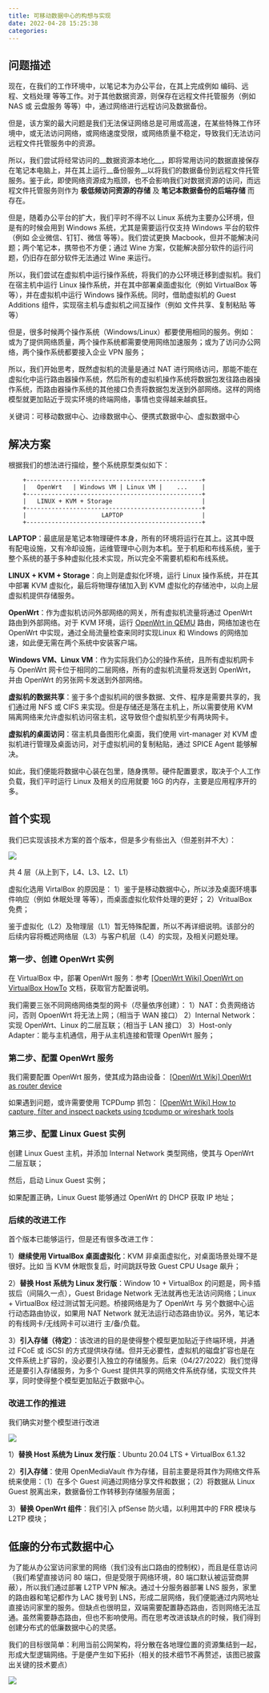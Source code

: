 ```yaml
---
title: 可移动数据中心的构想与实现
date: 2022-04-28 15:25:38
categories:
---
```


问题描述
----

现在，在我们的工作环境中，以笔记本为办公平台，在其上完成例如 编码、远程、文档处理 等等工作。对于其他数据资源，则保存在远程文件托管服务（例如 NAS 或 云盘服务 等等）中，通过网络进行远程访问及数据备份。

但是，该方案的最大问题是我们无法保证网络总是可用或高速，在某些特殊工作环境中，或无法访问网络，或网络速度受限，或网络质量不稳定，导致我们无法访问远程文件托管服务中的资源。

所以，我们尝试将经常访问的__数据资源本地化__，即将常用访问的数据直接保存在笔记本电脑上，并在其上运行__备份服务__以将我们的数据备份到远程文件托管服务。鉴于此，即使网络资源成为瓶颈，也不会影响我们对数据资源的访问，而远程文件托管服务则作为 __极低频访问资源的存储__ 及 __笔记本数据备份的后端存储__ 而存在。

但是，随着办公平台的扩大，我们平时不得不以 Linux 系统为主要办公环境，但是有的时候会用到 Windows 系统，尤其是需要运行仅支持 Windows 平台的软件（例如 企业微信、钉钉、微信 等等）。我们尝试更换 Macbook，但并不能解决问题；两个笔记本，携带也不方便；通过 Wine 方案，仅能解决部分软件的运行问题，仍旧存在部分软件无法通过 Wine 来运行。

所以，我们尝试在虚拟机中运行操作系统，将我们的办公环境迁移到虚拟机。我们在宿主机中运行 Linux 操作系统，并在其中部署桌面虚拟化（例如 VirtualBox 等等），并在虚拟机中运行 Windows 操作系统。同时，借助虚拟机的 Guest Additions 组件，实现宿主机与虚拟机之间互操作（例如 文件共享、复制粘贴 等等）

但是，很多时候两个操作系统（Windows/Linux）都要使用相同的服务。例如：或为了提供网络质量，两个操作系统都需要使用网络加速服务；或为了访问办公网络，两个操作系统都要接入企业 VPN 服务；

所以，我们开始思考，既然虚拟机的流量是通过 NAT 进行网络访问，那能不能在虚拟化中运行路由器操作系统，然后所有的虚拟机操作系统将数据包发往路由器操作系统，而路由器操作系统的其他接口负责将数据包发送到外部网络。这样的网络模型就更加贴近于现实环境的终端网络，事情也变得越来越疯狂。

关键词：可移动数据中心、边缘数据中心、便携式数据中心、虚拟数据中心

解决方案
----

根据我们的想法进行描绘，整个系统原型类似如下：
```
	+-------------------------------------------------+
	|   OpenWrt   | Windows VM | Linux VM |    ...    |
	+-------------------------------------------------+
	|   LINUX + KVM + Storage                         |
	+-------------------------------------------------+
	|                     LAPTOP                      |
	+-------------------------------------------------+
```

**LAPTOP**：最底层是笔记本物理硬件本身，所有的环境将运行在其上。这其中既有配电设施，又有冷却设施，运维管理中心则为本机。至于机柜和布线系统，鉴于整个系统的基于多种虚拟化技术实现，所以完全不需要机柜和布线系统。

**LINUX + KVM + Storage**：向上则是虚拟化环境，运行 Linux 操作系统，并在其中部署 KVM 虚拟化，最后将物理存储加入到 KVM 虚拟化的存储池中，以向上层虚拟机提供存储服务。

**OpenWrt**：作为虚拟机访问外部网络的网关，所有虚拟机流量将通过 OpenWrt 路由到外部网络。对于 KVM 环境，运行 [OpenWrt in QEMU](https://openwrt.org/docs/guide-user/virtualization/qemu) 路由，网络加速也在 OpenWrt 中实现，通过全局流量检查来同时实现Linux 和 Windows 的网络加速，如此便无需在两个系统中安装客户端。

**Windows VM、Linux VM**：作为实际我们办公的操作系统，且所有虚拟机网卡与 OpenWrt 网卡位于相同的二层网络，所有的虚拟机流量将发送到 OpenWrt，并由 OpenWrt 的另张网卡发送到外部网络。

**虚拟机的数据共享**：鉴于多个虚拟机间的很多数据、文件、程序是需要共享的，我们通过用 NFS 或 CIFS 来实现。但是存储还是落在主机上，所以需要使用 KVM 隔离网络来允许虚拟机访问宿主机，这导致但个虚拟机至少有两块网卡。

**虚拟机的桌面访问**：宿主机具备图形化桌面，我们使用 virt-manager 对 KVM 虚拟机进行管理及桌面访问，对于虚拟机间的复制粘贴，通过 SPICE Agent 能够解决。

如此，我们便能将数据中心装在包里，随身携带。硬件配置要求，取决于个人工作负载，我们平时运行 Linux 及相关的应用就要 16G 的内存，主要是应用程序开的多。

首个实现
----

我们已实现该技术方案的首个版本，但是多少有些出入（但差别并不大）：

![](pasted_image.png)

共 4 层（从上到下，L4、L3、L2、L1）

虚拟化选用 VirtalBox 的原因是：
1）鉴于是移动数据中心，所以涉及桌面环境事件响应（例如 休眠处理 等等），而桌面虚拟化软件处理的更好；
2）VritualBox 免费；

鉴于虚拟化（L2）及物理层（L1）暂无特殊配置，所以不再详细说明。该部分的后续内容将概述网络层（L3）与客户机层（L4）的实现，及相关问题处理。

### 第一步、创建 OpenWrt 实例

在 VirtualBox 中，部署 OpenWrt 服务：参考 [[OpenWrt Wiki] OpenWrt on VirtualBox HowTo](https://openwrt.org/docs/guide-user/virtualization/virtualbox-vm%20) 文档，获取官方配置说明。

我们需要三张不同网络网络类型的网卡（尽量依序创建）：
1）NAT：负责网络访问，否则 OpoenWrt 将无法上网；（相当于 WAN 接口）
2）Internal Network：实现 OpenWrt、Linux 的二层互联；（相当于 LAN 接口）
3）Host-only Adapter：能与主机通信，用于从主机连接和管理 OpenWrt 服务；

### 第二步、配置 OpenWrt 服务

我们需要配置 OpenWrt 服务，使其成为路由设备：
[[OpenWrt Wiki] OpenWrt as router device](https://openwrt.org/docs/guide-user/network/openwrt_as_routerdevice%20)

如果遇到问题，或许需要使用 TCPDump 抓包：
[[OpenWrt Wiki] How to capture, filter and inspect packets using tcpdump or wireshark tools](https://openwrt.org/docs/guide-user/firewall/misc/tcpdump_wireshark%20)

### 第三步、配置 Linux Guest 实例

创建 Linux Guest 主机，并添加 Internal Network 类型网络，使其与 OpenWrt 二层互联；

然后，启动 Linux Guest 实例；

如果配置正确，Linux Guest 能够通过 OpenWrt 的 DHCP 获取 IP 地址；

### 后续的改进工作

首个版本已能够运行，但是还有很多改进工作：

1）**继续使用 VirtualBox 桌面虚拟化**：KVM 非桌面虚拟化，对桌面场景处理不是很好。比如 当 KVM 休眠恢复后，时间跳跃导致 Guest CPU Usage 飙升；

2）**替换 Host 系统为 Linux 发行版**：Window 10 + VirtualBox 的问题是，网卡插拔后（间隔久一点），Guest Bridage Network 无法就再也无法访问网络；Linux + VirtualBox 经过测试暂无问题。桥接网络是为了 OpenWrt 与 另个数据中心运行动态路由协议，如果用 NAT Network 就无法运行动态路由协议。另外，笔记本的有线网卡/无线网卡可以进行 主/备/负载。

3）**引入存储（待定）**：该改进的目的是使得整个模型更加贴近于终端环境，并通过 FCoE 或 iSCSI 的方式提供块存储。但并无必要性，虚拟机的磁盘扩容也是在文件系统上扩容的，没必要引入独立的存储服务。后来（04/27/2022）我们觉得还是要引入存储服务，为多个 Guest 提供共享的网络文件系统存储，实现文件共享，同时使得整个模型更加贴近于数据中心。

### 改进工作的推进

我们确实对整个模型进行改进

![](pasted_image001.png)

1）**替换 Host 系统为 Linux 发行版**：Ubuntu 20.04 LTS + VirtualBox 6.1.32

2）**引入存储**：使用 OpenMediaVault 作为存储，目前主要是将其作为网络文件系统来使用：（1）在多个 Guest 间通过网络分享文件和数据；（2）将数据从 Linux Guest 脱离出来，数据备份工作转移到存储服务层面；

3）**替换 OpenWrt 组件**：我们引入 pfSense 防火墙，以利用其中的 FRR 模块与 L2TP 模块；

低廉的分布式数据中心
----------

为了能从办公室访问家里的网络（我们没有出口路由的控制权），而且是任意访问（我们希望直接访问 80 端口，但是受限于网络环境，80 端口默认被运营商屏蔽），所以我们通过部署 L2TP VPN 解决。通过十分服务器部署 LNS 服务，家里的路由器和笔记都作为 LAC 拨号到 LNS，形成二层网络，我们便能通过内网地址直接访问家里的服务。但缺点也很明显，双端需要配置静态路由，否则网络无法互通。虽然需要静态路由，但也不影响使用。而在思考改进该缺点的时候，我们得到创建分布式的低廉数据中心的灵感。

我们的目标很简单：利用当前公网架构，将分散在各地理位置的资源集结到一起，形成大型逻辑网络。于是便产生如下拓扑（相关的技术细节不再赘述，该图已披露出关键的技术要点）

![](pasted_image002.png)










